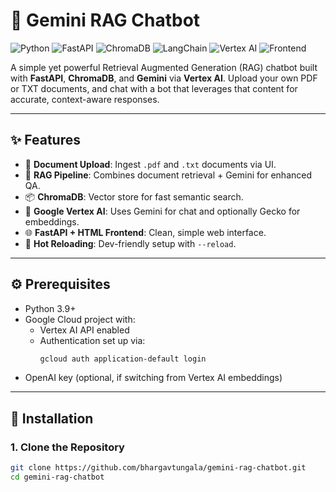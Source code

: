 # 🤖 Gemini RAG Chatbot

![Python](https://img.shields.io/badge/Python-3.9%2B-blue?style=for-the-badge&logo=python&logoColor=white)
![FastAPI](https://img.shields.io/badge/FastAPI-0.111.0-009688?style=for-the-badge&logo=fastapi&logoColor=white)
![ChromaDB](https://img.shields.io/badge/ChromaDB-0.4.24-A6A6FA?style=for-the-badge&logo=chroma&logoColor=white)
![LangChain](https://img.shields.io/badge/LangChain-0.2.1-FFC107?style=for-the-badge&logo=langchain&logoColor=black)
![Vertex AI](https://img.shields.io/badge/Google_Cloud-Vertex_AI-4285F4?style=for-the-badge&logo=googlecloud&logoColor=white)
![Frontend](https://img.shields.io/badge/Frontend-HTML%2FCSS%2FJS-orange?style=for-the-badge&logo=html5&logoColor=white)

A simple yet powerful Retrieval Augmented Generation (RAG) chatbot built with **FastAPI**, **ChromaDB**, and **Gemini** via **Vertex AI**. Upload your own PDF or TXT documents, and chat with a bot that leverages that content for accurate, context-aware responses.

---

## ✨ Features

- 📄 **Document Upload**: Ingest `.pdf` and `.txt` documents via UI.
- 🧠 **RAG Pipeline**: Combines document retrieval + Gemini for enhanced QA.
- 📦 **ChromaDB**: Vector store for fast semantic search.
- 🧬 **Google Vertex AI**: Uses Gemini for chat and optionally Gecko for embeddings.
- 🌐 **FastAPI + HTML Frontend**: Clean, simple web interface.
- 🔄 **Hot Reloading**: Dev-friendly setup with `--reload`.

---

## ⚙️ Prerequisites

- Python 3.9+
- Google Cloud project with:
  - Vertex AI API enabled
  - Authentication set up via:
    ```bash
    gcloud auth application-default login
    ```
- OpenAI key (optional, if switching from Vertex AI embeddings)

---

## 🚀 Installation

### 1. Clone the Repository

```bash
git clone https://github.com/bhargavtungala/gemini-rag-chatbot.git
cd gemini-rag-chatbot

